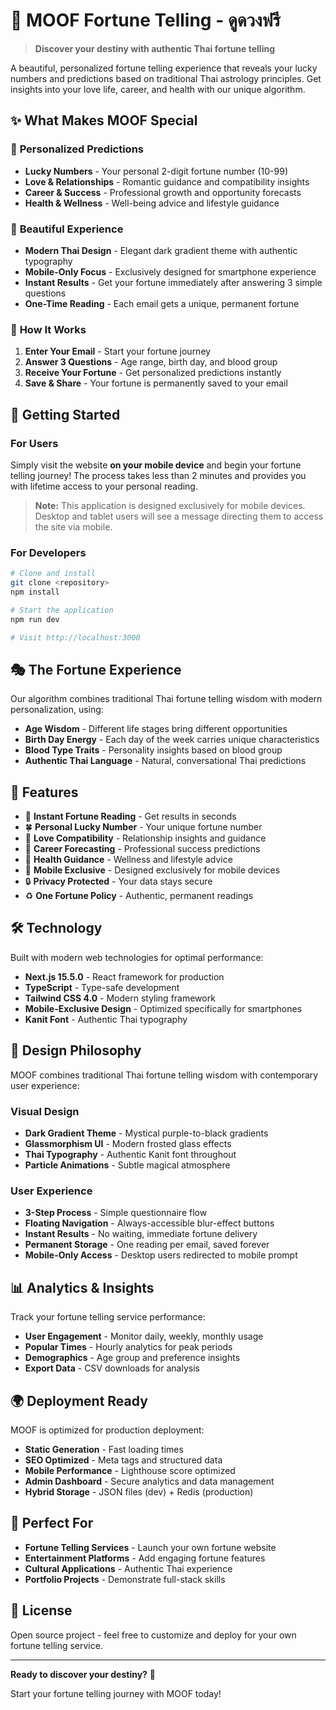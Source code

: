 # 🔮 MOOF Fortune Telling - ดูดวงฟรี

> **Discover your destiny with authentic Thai fortune telling**

A beautiful, personalized fortune telling experience that reveals your lucky numbers and predictions based on traditional Thai astrology principles. Get insights into your love life, career, and health with our unique algorithm.

## ✨ What Makes MOOF Special

### 🎯 **Personalized Predictions**
- **Lucky Numbers** - Your personal 2-digit fortune number (10-99)
- **Love & Relationships** - Romantic guidance and compatibility insights
- **Career & Success** - Professional growth and opportunity forecasts  
- **Health & Wellness** - Well-being advice and lifestyle guidance

### 🎨 **Beautiful Experience**
- **Modern Thai Design** - Elegant dark gradient theme with authentic typography
- **Mobile-Only Focus** - Exclusively designed for smartphone experience
- **Instant Results** - Get your fortune immediately after answering 3 simple questions
- **One-Time Reading** - Each email gets a unique, permanent fortune

### 🌟 **How It Works**

1. **Enter Your Email** - Start your fortune journey
2. **Answer 3 Questions** - Age range, birth day, and blood group
3. **Receive Your Fortune** - Get personalized predictions instantly
4. **Save & Share** - Your fortune is permanently saved to your email

## 🚀 Getting Started

### For Users
Simply visit the website **on your mobile device** and begin your fortune telling journey! The process takes less than 2 minutes and provides you with lifetime access to your personal reading.

> **Note:** This application is designed exclusively for mobile devices. Desktop and tablet users will see a message directing them to access the site via mobile.

### For Developers
```bash
# Clone and install
git clone <repository>
npm install

# Start the application
npm run dev

# Visit http://localhost:3000
```

## 🎭 The Fortune Experience

Our algorithm combines traditional Thai fortune telling wisdom with modern personalization, using:

- **Age Wisdom** - Different life stages bring different opportunities
- **Birth Day Energy** - Each day of the week carries unique characteristics  
- **Blood Type Traits** - Personality insights based on blood group
- **Authentic Thai Language** - Natural, conversational Thai predictions

## 📱 Features

- 🔮 **Instant Fortune Reading** - Get results in seconds
- 🍀 **Personal Lucky Number** - Your unique fortune number
- 💖 **Love Compatibility** - Relationship insights and guidance
- 💼 **Career Forecasting** - Professional success predictions
- 🌿 **Health Guidance** - Wellness and lifestyle advice
- 📱 **Mobile Exclusive** - Designed exclusively for mobile devices
- 🔒 **Privacy Protected** - Your data stays secure
- ♻️ **One Fortune Policy** - Authentic, permanent readings

## 🛠️ Technology

Built with modern web technologies for optimal performance:

- **Next.js 15.5.0** - React framework for production
- **TypeScript** - Type-safe development
- **Tailwind CSS 4.0** - Modern styling framework
- **Mobile-Exclusive Design** - Optimized specifically for smartphones
- **Kanit Font** - Authentic Thai typography

## 🎨 Design Philosophy

MOOF combines traditional Thai fortune telling wisdom with contemporary user experience:

### Visual Design
- **Dark Gradient Theme** - Mystical purple-to-black gradients
- **Glassmorphism UI** - Modern frosted glass effects
- **Thai Typography** - Authentic Kanit font throughout
- **Particle Animations** - Subtle magical atmosphere

### User Experience  
- **3-Step Process** - Simple questionnaire flow
- **Floating Navigation** - Always-accessible blur-effect buttons
- **Instant Results** - No waiting, immediate fortune delivery
- **Permanent Storage** - One reading per email, saved forever
- **Mobile-Only Access** - Desktop users redirected to mobile prompt

## 📊 Analytics & Insights

Track your fortune telling service performance:

- **User Engagement** - Monitor daily, weekly, monthly usage
- **Popular Times** - Hourly analytics for peak periods
- **Demographics** - Age group and preference insights
- **Export Data** - CSV downloads for analysis

## 🌍 Deployment Ready

MOOF is optimized for production deployment:

- **Static Generation** - Fast loading times
- **SEO Optimized** - Meta tags and structured data
- **Mobile Performance** - Lighthouse score optimized
- **Admin Dashboard** - Secure analytics and data management
- **Hybrid Storage** - JSON files (dev) + Redis (production)

## 🎯 Perfect For

- **Fortune Telling Services** - Launch your own fortune website
- **Entertainment Platforms** - Add engaging fortune features
- **Cultural Applications** - Authentic Thai experience
- **Portfolio Projects** - Demonstrate full-stack skills

## 📄 License

Open source project - feel free to customize and deploy for your own fortune telling service.

---

**Ready to discover your destiny?** 🌟

Start your fortune telling journey with MOOF today!